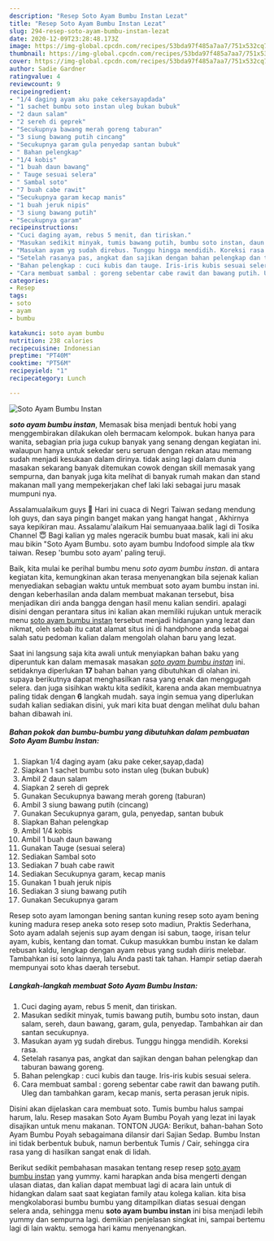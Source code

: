 ```yaml
---
description: "Resep Soto Ayam Bumbu Instan Lezat"
title: "Resep Soto Ayam Bumbu Instan Lezat"
slug: 294-resep-soto-ayam-bumbu-instan-lezat
date: 2020-12-09T23:28:48.173Z
image: https://img-global.cpcdn.com/recipes/53bda97f485a7aa7/751x532cq70/soto-ayam-bumbu-instan-foto-resep-utama.jpg
thumbnail: https://img-global.cpcdn.com/recipes/53bda97f485a7aa7/751x532cq70/soto-ayam-bumbu-instan-foto-resep-utama.jpg
cover: https://img-global.cpcdn.com/recipes/53bda97f485a7aa7/751x532cq70/soto-ayam-bumbu-instan-foto-resep-utama.jpg
author: Sadie Gardner
ratingvalue: 4
reviewcount: 9
recipeingredient:
- "1/4 daging ayam aku pake cekersayapdada"
- "1 sachet bumbu soto instan uleg bukan bubuk"
- "2 daun salam"
- "2 sereh di geprek"
- "Secukupnya bawang merah goreng taburan"
- "3 siung bawang putih cincang"
- "Secukupnya garam gula penyedap santan bubuk"
- " Bahan pelengkap"
- "1/4 kobis"
- "1 buah daun bawang"
- " Tauge sesuai selera"
- " Sambal soto"
- "7 buah cabe rawit"
- "Secukupnya garam kecap manis"
- "1 buah jeruk nipis"
- "3 siung bawang putih"
- "Secukupnya garam"
recipeinstructions:
- "Cuci daging ayam, rebus 5 menit, dan tiriskan."
- "Masukan sedikit minyak, tumis bawang putih, bumbu soto instan, daun salam, sereh, daun bawang, garam, gula, penyedap. Tambahkan air dan santan secukupnya."
- "Masukan ayam yg sudah direbus. Tunggu hingga mendidih. Koreksi rasa."
- "Setelah rasanya pas, angkat dan sajikan dengan bahan pelengkap dan taburan bawang goreng."
- "Bahan pelengkap : cuci kubis dan tauge. Iris-iris kubis sesuai selera."
- "Cara membuat sambal : goreng sebentar cabe rawit dan bawang putih. Uleg dan tambahkan garam, kecap manis, serta perasan jeruk nipis."
categories:
- Resep
tags:
- soto
- ayam
- bumbu

katakunci: soto ayam bumbu 
nutrition: 238 calories
recipecuisine: Indonesian
preptime: "PT40M"
cooktime: "PT56M"
recipeyield: "1"
recipecategory: Lunch

---
```



![Soto Ayam Bumbu Instan](https://img-global.cpcdn.com/recipes/53bda97f485a7aa7/751x532cq70/soto-ayam-bumbu-instan-foto-resep-utama.jpg)

<b><i>soto ayam bumbu instan</i></b>, Memasak bisa menjadi bentuk hobi yang menggembirakan dilakukan oleh bermacam kelompok. bukan hanya para wanita, sebagian pria juga cukup banyak yang senang dengan kegiatan ini. walaupun hanya untuk sekedar seru seruan dengan rekan atau memang sudah menjadi kesukaan dalam dirinya. tidak asing lagi dalam dunia masakan sekarang banyak ditemukan cowok dengan skill memasak yang sempurna, dan banyak juga kita melihat di banyak rumah makan dan stand makanan mall yang mempekerjakan chef laki laki sebagai juru masak mumpuni nya.

Assalamualaikum guys 🤗 Hari ini cuaca di Negri Taiwan sedang mendung loh guys, dan saya pingin banget makan yang hangat hangat , Akhirnya saya kepikiran mau. Assalamu&#39;alaikum Hai semuanyaaa.balik lagi di Tosika Channel 😇 Bagi kalian yg males ngeracik bumbu buat masak, kali ini aku mau bikin &#34;Soto Ayam Bumbu. soto ayam bumbu Indofood simple ala tkw taiwan. Resep &#39;bumbu soto ayam&#39; paling teruji.

Baik, kita mulai ke perihal bumbu menu <i>soto ayam bumbu instan</i>. di antara kegiatan kita, kemungkinan akan terasa menyenangkan bila sejenak kalian menyediakan sebagian waktu untuk membuat soto ayam bumbu instan ini. dengan keberhasilan anda dalam membuat makanan tersebut, bisa menjadikan diri anda bangga dengan hasil menu kalian sendiri. apalagi disini dengan perantara situs ini kalian akan memiliki rujukan untuk meracik menu <u>soto ayam bumbu instan</u> tersebut menjadi hidangan yang lezat dan nikmat, oleh sebab itu catat alamat situs ini di handphone anda sebagai salah satu pedoman kalian dalam mengolah olahan baru yang lezat.


Saat ini langsung saja kita awali untuk menyiapkan bahan baku yang diperuntuk kan dalam memasak masakan <u><i>soto ayam bumbu instan</i></u> ini. setidaknya diperlukan <b>17</b> bahan bahan yang dibutuhkan di olahan ini. supaya berikutnya dapat menghasilkan rasa yang enak dan menggugah selera. dan juga sisihkan waktu kita sedikit, karena anda akan membuatnya paling tidak dengan <b>6</b> langkah mudah. saya ingin semua yang diperlukan sudah kalian sediakan disini, yuk mari kita buat dengan melihat dulu bahan bahan dibawah ini.

<!--inarticleads1-->

##### Bahan pokok dan bumbu-bumbu yang dibutuhkan dalam pembuatan Soto Ayam Bumbu Instan:

1. Siapkan 1/4 daging ayam (aku pake ceker,sayap,dada)
1. Siapkan 1 sachet bumbu soto instan uleg (bukan bubuk)
1. Ambil 2 daun salam
1. Siapkan 2 sereh di geprek
1. Gunakan Secukupnya bawang merah goreng (taburan)
1. Ambil 3 siung bawang putih (cincang)
1. Gunakan Secukupnya garam, gula, penyedap, santan bubuk
1. Siapkan  Bahan pelengkap
1. Ambil 1/4 kobis
1. Ambil 1 buah daun bawang
1. Gunakan  Tauge (sesuai selera)
1. Sediakan  Sambal soto
1. Sediakan 7 buah cabe rawit
1. Sediakan Secukupnya garam, kecap manis
1. Gunakan 1 buah jeruk nipis
1. Sediakan 3 siung bawang putih
1. Gunakan Secukupnya garam


Resep soto ayam lamongan bening santan kuning resep soto ayam bening kuning madura resep aneka soto resep soto madiun, Praktis Sederhana, Soto ayam adalah sejenis sup ayam dengan isi sabun, taoge, irisan telur ayam, kubis, kentang dan tomat. Cukup masukkan bumbu instan ke dalam rebusan kaldu, lengkap dengan ayam rebus yang sudah diiris melebar. Tambahkan isi soto lainnya, lalu Anda pasti tak tahan. Hampir setiap daerah mempunyai soto khas daerah tersebut. 

<!--inarticleads2-->

##### Langkah-langkah membuat Soto Ayam Bumbu Instan:

1. Cuci daging ayam, rebus 5 menit, dan tiriskan.
1. Masukan sedikit minyak, tumis bawang putih, bumbu soto instan, daun salam, sereh, daun bawang, garam, gula, penyedap. Tambahkan air dan santan secukupnya.
1. Masukan ayam yg sudah direbus. Tunggu hingga mendidih. Koreksi rasa.
1. Setelah rasanya pas, angkat dan sajikan dengan bahan pelengkap dan taburan bawang goreng.
1. Bahan pelengkap : cuci kubis dan tauge. Iris-iris kubis sesuai selera.
1. Cara membuat sambal : goreng sebentar cabe rawit dan bawang putih. Uleg dan tambahkan garam, kecap manis, serta perasan jeruk nipis.


Disini akan dijelaskan cara membuat soto. Tumis bumbu halus sampai harum, lalu. Resep masakan Soto Ayam Bumbu Poyah yang lezat ini layak disajikan untuk menu makanan. TONTON JUGA: Berikut, bahan-bahan Soto Ayam Bumbu Poyah sebagaimana dilansir dari Sajian Sedap. Bumbu Instan ini tidak berbentuk bubuk, namun berbentuk Tumis / Cair, sehingga cira rasa yang di hasilkan sangat enak di lidah. 

Berikut sedikit pembahasan masakan tentang resep resep <u>soto ayam bumbu instan</u> yang yummy. kami harapkan anda bisa mengerti dengan ulasan diatas, dan kalian dapat membuat lagi di acara lain untuk di hidangkan dalam saat saat kegiatan family atau kolega kalian. kita bisa mengkolaborasi bumbu bumbu yang ditampilkan diatas sesuai dengan selera anda, sehingga menu <b>soto ayam bumbu instan</b> ini bisa menjadi lebih yummy dan sempurna lagi. demikian penjelasan singkat ini, sampai bertemu lagi di lain waktu. semoga hari kamu menyenangkan.
